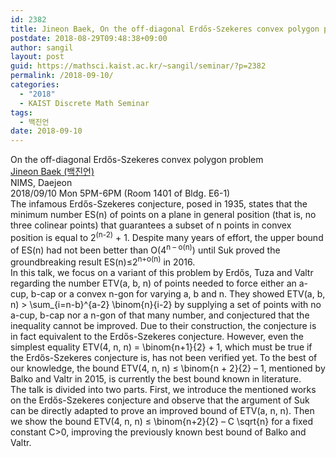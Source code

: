 ```yaml
---
id: 2382
title: Jineon Baek, On the off-diagonal Erdős-Szekeres convex polygon problem
postdate: 2018-08-29T09:48:38+09:00
author: sangil
layout: post
guid: https://mathsci.kaist.ac.kr/~sangil/seminar/?p=2382
permalink: /2018-09-10/
categories:
  - "2018"
  - KAIST Discrete Math Seminar
tags:
  - 백진언
date: 2018-09-10
---
```

<div class="talk">
  On the off-diagonal Erdős-Szekeres convex polygon problem
</div>

<div class="speaker">
  <a href="_URL_OF_THE_SPEAKER_PERSONAL_WEBSITE">Jineon Baek (백진언)</a><br /> NIMS, Daejeon
</div>

<div class="date">
  2018/09/10 Mon 5PM-6PM (Room 1401 of Bldg. E6-1)
</div>

<div class="abstract">
  The infamous Erdős-Szekeres conjecture, posed in 1935, states that the minimum number ES(n) of points on a plane in general position (that is, no three colinear points) that guarantees a subset of n points in convex position is equal to 2<sup>(n-2)</sup> + 1. Despite many years of effort, the upper bound of ES(n) had not been better than O(4<sup>n &#8211; o(n)</sup>) until Suk proved the groundbreaking result ES(n)≤2<sup>n+o(n)</sup> in 2016.<br /> In this talk, we focus on a variant of this problem by Erdős, Tuza and Valtr regarding the number ETV(a, b, n) of points needed to force either an a-cup, b-cap or a convex n-gon for varying a, b and n. They showed ETV(a, b, n) > \sum_{i=n-b}^{a-2} \binom{n}{i-2} by supplying a set of points with no a-cup, b-cap nor a n-gon of that many number, and conjectured that the inequality cannot be improved. Due to their construction, the conjecture is in fact equivalent to the Erdős-Szekeres conjecture. However, even the simplest equality ETV(4, n, n) = \binom{n+1}{2} + 1, which must be true if the Erdős-Szekeres conjecture is, has not been verified yet. To the best of our knowledge, the bound ETV(4, n, n) ≤ \binom{n + 2}{2} &#8211; 1, mentioned by Balko and Valtr in 2015, is currently the best bound known in literature.<br /> The talk is divided into two parts. First, we introduce the mentioned works on the Erdős-Szekeres conjecture and observe that the argument of Suk can be directly adapted to prove an improved bound of ETV(a, n, n). Then we show the bound ETV(4, n, n) ≤ \binom{n+2}{2} &#8211; C \sqrt{n} for a fixed constant C>0, improving the previously known best bound of Balko and Valtr.
</div>